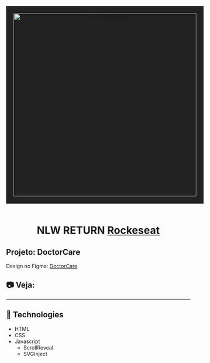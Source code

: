 <div align="center">
<img style="background:#222; padding:20px; width:500px" src="https://www.rocketseat.com.br/_next/image?url=%2Fassets%2Flogos%2Frocketseat.svg&w=256&q=100" alt="Projeto Rocketseat">
</div>
<br>

<h1 align="center">NLW RETURN 
<a href="https://www.rocketseat.com.br/" target="_blank">Rockeseat</a>
</h1>


## Projeto: DoctorCare
Design no Figma:
[DoctorCare](https://www.figma.com/community/file/1102912263666619803)

## 📷 Veja:


<hr>

## 🚀 Technologies

- HTML
- CSS
- Javascript
    - ScrollReveal
    - SVGInject
